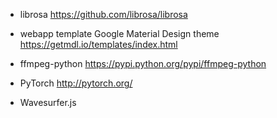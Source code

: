 - librosa
    https://github.com/librosa/librosa

- webapp template
    Google Material Design theme
    https://getmdl.io/templates/index.html

- ffmpeg-python
    https://pypi.python.org/pypi/ffmpeg-python

- PyTorch
    http://pytorch.org/

- Wavesurfer.js
    
